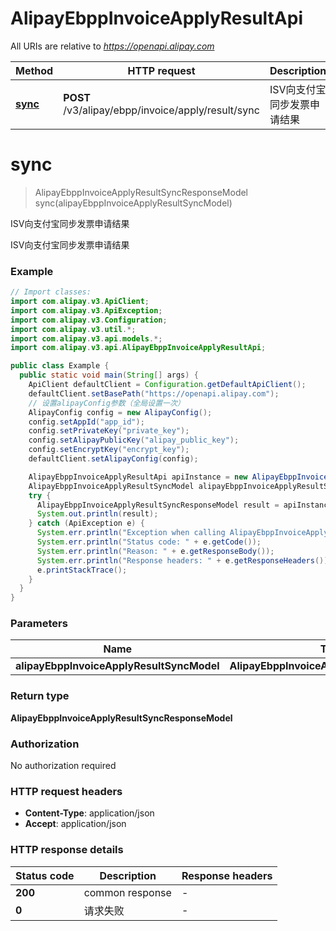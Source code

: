# AlipayEbppInvoiceApplyResultApi

All URIs are relative to *https://openapi.alipay.com*

| Method | HTTP request | Description |
|------------- | ------------- | -------------|
| [**sync**](AlipayEbppInvoiceApplyResultApi.md#sync) | **POST** /v3/alipay/ebpp/invoice/apply/result/sync | ISV向支付宝同步发票申请结果 |


<a name="sync"></a>
# **sync**
> AlipayEbppInvoiceApplyResultSyncResponseModel sync(alipayEbppInvoiceApplyResultSyncModel)

ISV向支付宝同步发票申请结果

ISV向支付宝同步发票申请结果

### Example
```java
// Import classes:
import com.alipay.v3.ApiClient;
import com.alipay.v3.ApiException;
import com.alipay.v3.Configuration;
import com.alipay.v3.util.*;
import com.alipay.v3.api.models.*;
import com.alipay.v3.api.AlipayEbppInvoiceApplyResultApi;

public class Example {
  public static void main(String[] args) {
    ApiClient defaultClient = Configuration.getDefaultApiClient();
    defaultClient.setBasePath("https://openapi.alipay.com");
    // 设置alipayConfig参数（全局设置一次）
    AlipayConfig config = new AlipayConfig();
    config.setAppId("app_id");
    config.setPrivateKey("private_key");
    config.setAlipayPublicKey("alipay_public_key");
    config.setEncryptKey("encrypt_key");
    defaultClient.setAlipayConfig(config);

    AlipayEbppInvoiceApplyResultApi apiInstance = new AlipayEbppInvoiceApplyResultApi(defaultClient);
    AlipayEbppInvoiceApplyResultSyncModel alipayEbppInvoiceApplyResultSyncModel = new AlipayEbppInvoiceApplyResultSyncModel(); // AlipayEbppInvoiceApplyResultSyncModel | 
    try {
      AlipayEbppInvoiceApplyResultSyncResponseModel result = apiInstance.sync(alipayEbppInvoiceApplyResultSyncModel);
      System.out.println(result);
    } catch (ApiException e) {
      System.err.println("Exception when calling AlipayEbppInvoiceApplyResultApi#sync");
      System.err.println("Status code: " + e.getCode());
      System.err.println("Reason: " + e.getResponseBody());
      System.err.println("Response headers: " + e.getResponseHeaders());
      e.printStackTrace();
    }
  }
}
```

### Parameters

| Name | Type | Description  | Notes |
|------------- | ------------- | ------------- | -------------|
| **alipayEbppInvoiceApplyResultSyncModel** | **AlipayEbppInvoiceApplyResultSyncModel**|  | [optional] |

### Return type

**AlipayEbppInvoiceApplyResultSyncResponseModel**

### Authorization

No authorization required

### HTTP request headers

 - **Content-Type**: application/json
 - **Accept**: application/json

### HTTP response details
| Status code | Description | Response headers |
|-------------|-------------|------------------|
| **200** | common response |  -  |
| **0** | 请求失败 |  -  |

